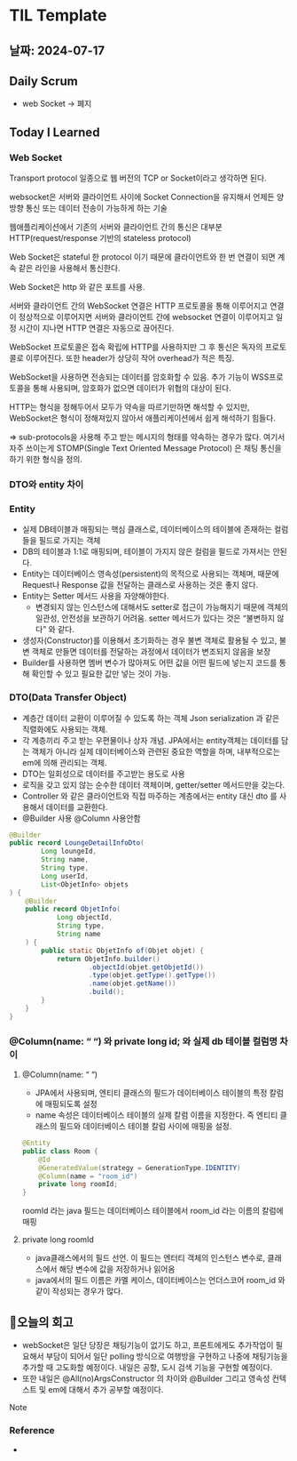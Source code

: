 # TIL Template

## 날짜: 2024-07-17

## Daily Scrum
- web Socket -> 폐지

## Today I Learned
### Web Socket

Transport protocol 일종으로 웹 버전의 TCP or Socket이라고 생각하면 된다. 

websocket은 서버와 클라이언트 사이에 Socket Connection을 유지해서 언제든 양방향 통신 또는 데이터 전송이 가능하게 하는 기술

웹애플리케이션에서 기존의 서버와 클라이언트 간의 통신은 대부분 HTTP(request/response 기반의 stateless protocol)

Web Socket은 stateful 한 protocol 이기 때문에 클라이언트와 한 번 연결이 되면 계속 같은 라인을 사용해서 통신한다. 

Web Socket은 http 와 같은 포트를 사용.

서버와 클라이언트 간의 WebSocket 연결은 HTTP 프로토콜을 통해 이루어지고 연결이 정상적으로 이루어지면 서버와 클라이언트 간에 websocket 연결이 이루어지고 일정 시간이 지나면 HTTP 연결은 자동으로 끊어진다.

WebSocket 프로토콜은 접속 확립에 HTTP를 사용하지만 그 후 통신은 독자의 프로토콜로 이루어진다. 또한 header가 상당히 작어 overhead가 적은 특징. 

WebSocket을 사용하면 전송되는 데이터를 암호화할 수 있음. 추가 기능이 WSS프로토콜을 통해 사용되며, 암호화가 없으면 데이터가 위협의 대상이 된다.

HTTP는 형식을 정해두어서 모두가 약속을 따르기만하면 해석할 수 있지만, WebSocket은 형식이 정해져있지 않아서 애플리케이션에서 쉽게 해석하기 힘들다.

⇒ sub-protocols을 사용해 주고 받는 메시지의 형태를 약속하는 경우가 많다. 여기서 자주 쓰이는게 STOMP(Single Text Oriented Message Protocol) 은 채팅 통신을 하기 위한 형식을 정의.

### DTO와 entity 차이

### Entity

- 실제 DB테이블과 매핑되는 핵심 클래스로, 데이터베이스의 테이블에 존재하는 컬럼들을 필드로 가지는 객체
- DB의 테이블과 1:1로 매핑되며, 테이블이 가지지 않은 컬럼을 필드로 가져서는 안된다.
- Entity는 데이터베이스 영속성(persistent)의 목적으로 사용되는 객체며, 때문에 Request나 Response 값을 전달하는 클래스로 사용하는 것은 좋지 않다.
- Entity는 Setter 메서드 사용을 자양해야한다.
    - 변경되지 않는 인스턴스에 대해서도 setter로 접근이 가능해지기 때문에 객체의 일관성, 안전성을 보관하기 어려움. setter 메서드가 있다는 것은 “불변하지 않다” 와 같다.
- 생성자(Constructor)를 이용해서 초기화하는 경우 불변 객체로 활용될 수 있고, 불변 객체로 만들면 데이터를 전달하는 과정에서 데이터가 변조되지 않음을 보장
- Builder를 사용하면 멤버 변수가 많아져도 어떤 값을 어떤 필드에 넣는지 코드를 통해 확인할 수 있고 필요한 값만 넣는 것이 가능.

### DTO(Data Transfer Object)

- 계층간 데이터 교환이 이루어질 수 있도록 하는 객체 Json serialization 과 같은 직렬화에도 사용되는 객체.
- 각 계층끼리 주고 받는 우편물이나 상자 개념. JPA에서는 entity객체는 데이터를 담는 객체가 아니라 실제 데이터베이스와 관련된 중요한 역할을 하며, 내부적으로는 em에 의해 관리되는 객체.
- DTO는 일회성으로 데이터를 주고받는 용도로 사용
- 로직을 갖고 있지 않는 순수한 데이터 객체이며, getter/setter 메서드만을 갖는다.
- Controller 와 같은 클라이언트와 직접 마주하는 계층에서는 entity 대신 dto 를 사용해서 데이터를 교환한다.
- @Builder 사용 @Column 사용안함


```java
@Builder
public record LoungeDetailInfoDto(
        Long loungeId,
        String name,
        String type,
        Long userId,
        List<ObjetInfo> objets
) {
    @Builder
    public record ObjetInfo(
            Long objectId,
            String type,
            String name
    ) {
        public static ObjetInfo of(Objet objet) {
            return ObjetInfo.builder()
                    .objectId(objet.getObjetId())
                    .type(objet.getType().getType())
                    .name(objet.getName())
                    .build();
        }
    }
}
```

### @Column(name: “ “) 와 private long id; 와 실제 db 테이블 컬럼명 차이

1. @Column(name: “ “) 
    - JPA에서 사용되며, 엔티티 클래스의 필드가 데이터베이스 테이블의 특정 칼럼에 매핑되도록 설정
    - name 속성은 데이터베이스 테이블의 실제 칼럼 이름을 지정한다. 즉 엔티티 클래스의 필드와 데이터베이스 테이블 칼럼 사이에 매핑을 설정.
    
    ```java
    @Entity
    public class Room {
        @Id
        @GeneratedValue(strategy = GenerationType.IDENTITY)
        @Column(name = "room_id")
        private long roomId;
    }
    ```
    
    roomId 라는 java 필드는 데이터베이스 테이블에서 room_id 라는 이름의 칼럼에 매핑
    
2. private long roomId 
    - java클래스에서의 필드 선언. 이 필드는 엔터티 객체의 인스턴스 변수로, 클래스에서 해당 변수에 값을 저장하거나 읽어옴
    - java에서의 필드 이름은 카멜 케이스, 데이터베이스는 언더스코어 room_id 와 같이 작성되는 경우가 많다.


## 🎱오늘의 회고
- webSocket은 일단 당장은 채팅기능이 없기도 하고, 프론트에게도 추가작업이 필요해서 부담이 되어서 일단 polling 방식으로 여행방을 구현하고 나중에 채팅기능을 추가할 때 고도화할 예정이다. 
내일은 공항, 도시 검색 기능을 구현할 예정이다. 
- 또한 내일은 @All(no)ArgsConstructor 의 차이와 @Builder 그리고 영속성 컨텍스트 및 em에 대해서 추가 공부할 예정이다.

> [!NOTE]

### Reference
- 

